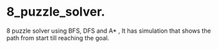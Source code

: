 # 8_puzzle_solver.
8 puzzle solver using BFS, DFS and A* , It has simulation that shows the path from start till reaching the goal.
